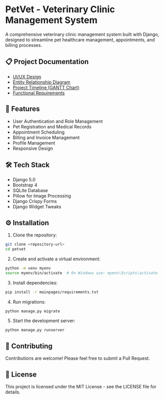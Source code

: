 # PetVet - Veterinary Clinic Management System

A comprehensive veterinary clinic management system built with Django, designed to streamline pet healthcare management, appointments, and billing processes.

## 📋 Project Documentation
- [UI/UX Design](https://www.figma.com/design/3pmcZU3Ij3nFUYCdPLYSKN/PetVet-Veterinary-Clinic?node-id=0-1&t=aIJPuRLvSYAgLAb9-1)
- [Entity Relationship Diagram](https://lucid.app/lucidchart/487b4bad-5779-4c1b-9471-97e2a7eaf721/edit?viewport_loc=-901%2C109%2C3713%2C1897%2C0_0&invitationId=inv_7aa2eec7-ab44-4e00-ad46-332a1c3fdd59)
- [Project Timeline (GANTT Chart)](https://docs.google.com/spreadsheets/d/1lLqI3iFxl7dHZGFBNigY6N3KVKWO1tlz9uUCI5NZRmA/edit?usp=sharing)
- [Functional Requirements](https://docs.google.com/document/d/1udszbvN7nZjfTdesljj3H-oadOB9DnXl/edit?usp=sharing&ouid=113593482893989612063&rtpof=true&sd=true)

## 🚀 Features
- User Authentication and Role Management
- Pet Registration and Medical Records
- Appointment Scheduling
- Billing and Invoice Management
- Profile Management
- Responsive Design

## 🛠 Tech Stack
- Django 5.0
- Bootstrap 4
- SQLite Database
- Pillow for Image Processing
- Django Crispy Forms
- Django Widget Tweaks

## ⚙️ Installation

1. Clone the repository:
```bash
git clone <repository-url>
cd petvet
```

2. Create and activate a virtual environment:
```bash
python -m venv myenv
source myenv/bin/activate  # On Windows use: myenv\Scripts\activate
```

3. Install dependencies:
```bash
pip install -r mainpages/requirements.txt
```

4. Run migrations:
```bash
python manage.py migrate
```

5. Start the development server:
```bash
python manage.py runserver
```

## 🤝 Contributing
Contributions are welcome! Please feel free to submit a Pull Request.

## 📝 License
This project is licensed under the MIT License - see the LICENSE file for details.
